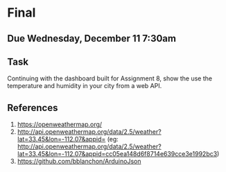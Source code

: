 # Final 

## Due Wednesday, December 11 7:30am
	
## Task
Continuing with the dashboard built for Assignment 8, show the use the
temperature and humidity in your city from a web API.


## References

1. https://openweathermap.org/
2. http://api.openweathermap.org/data/2.5/weather?lat=33.45&lon=-112.07&appid=<api-key> (eg: http://api.openweathermap.org/data/2.5/weather?lat=33.45&lon=-112.07&appid=cc05ea148d6f8714e639cce3e1992bc3)
3. https://github.com/bblanchon/ArduinoJson

